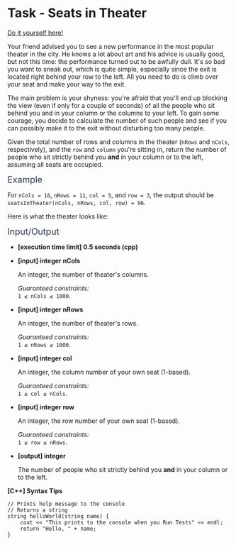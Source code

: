 # Task - Seats in Theater

[Do it yourself here!](https://app.codesignal.com/arcade/code-arcade/intro-gates/bszFiQAog96G9CXKg)

<p>Your friend advised you to see a new performance in the most popular theater in the city. He knows a lot about art and his advice is usually good, but not this time: the performance turned out to be awfully dull. It's so bad you want to sneak out, which is quite simple, especially since the exit is located right behind your row to the left. All you need to do is climb over your seat and make your way to the exit.</p>
<p>The main problem is your shyness: you're afraid that you'll end up blocking the view (even if only for a couple of seconds) of all the people who sit behind you and in your column or the columns to your left. To gain some courage, you decide to calculate the number of such people and see if you can possibly make it to the exit without disturbing too many people.</p>
<p>Given the total number of rows and columns in the theater (<code>nRows</code> and <code>nCols</code>, respectively), and the <code>row</code> and <code>column</code> you're sitting in, return the number of people who sit strictly behind you <strong>and</strong> in your column or to the left, assuming all seats are occupied.</p>
<p><span class="markdown--header" style="color:#2b3b52;font-size:1.4em">Example</span></p>
<p>For <code>nCols = 16</code>, <code>nRows = 11</code>, <code>col = 5</code>, and <code>row = 3</code>, the output should be<br>
<code>seatsInTheater(nCols, nRows, col, row) = 96</code>.</p>
<p>Here is what the theater looks like:<br>
<img src="https://codesignal.s3.amazonaws.com/tasks/seatsInTheater/img/example.png?_tm=1580238803221" alt=""></p>
<p><span class="markdown--header" style="color:#2b3b52;font-size:1.4em">Input/Output</span></p>
<ul>
<li>
<p><strong>[execution time limit] 0.5 seconds (cpp)</strong></p>
</li>
<li>
<p><strong>[input] integer nCols</strong></p>
<p>An integer, the number of theater's columns.</p>
<p><em>Guaranteed constraints:</em><br>
<code>1 ≤ nCols ≤ 1000</code>.</p>
</li>
<li>
<p><strong>[input] integer nRows</strong></p>
<p>An integer, the number of theater's rows.</p>
<p><em>Guaranteed constraints:</em><br>
<code>1 ≤ nRows ≤ 1000</code>.</p>
</li>
<li>
<p><strong>[input] integer col</strong></p>
<p>An integer, the column number of your own seat (1-based).</p>
<p><em>Guaranteed constraints:</em><br>
<code>1 ≤ col ≤ nCols</code>.</p>
</li>
<li>
<p><strong>[input] integer row</strong></p>
<p>An integer, the row number of your own seat (1-based).</p>
<p><em>Guaranteed constraints:</em><br>
<code>1 ≤ row ≤ nRows</code>.</p>
</li>
<li>
<p><strong>[output] integer</strong></p>
<p>The number of people who sit strictly behind you <strong>and</strong> in your column or to the left.</p>
</li>
</ul>
<p><strong>[C++] Syntax Tips</strong></p>
<pre><code class="language-cpp"><span class="hljs-comment">// Prints help message to the console</span>
<span class="hljs-comment">// Returns a string</span>
<span class="hljs-function"><span class="hljs-built_in">string</span> <span class="hljs-title">helloWorld</span><span class="hljs-params">(<span class="hljs-built_in">string</span> name)</span> </span>{
    <span class="hljs-built_in">cout</span> &lt;&lt; <span class="hljs-string">"This prints to the console when you Run Tests"</span> &lt;&lt; <span class="hljs-built_in">endl</span>;
    <span class="hljs-keyword">return</span> <span class="hljs-string">"Hello, "</span> + name;
}

</code></pre>
